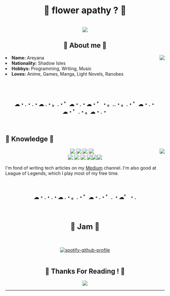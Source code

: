 <body>
<h1 align="center"> 🌻 flower apathy ? 🌻 </h1>
<br>
<div align="center">
<img src="https://i.imgur.com/xkcMu3I.jpg">
</div>
    <div>
        <h2 align="center"> 🌻 About me 🌻 </h2>
<img src="https://i.imgur.com/BThJs3M.jpg" align="right">
<li>
<b>Name:</b> Areyana</li>
<li>
<b>Nationality:</b> Shadow Isles
</li>
<li>
<b>Hobbys:</b> Programming, Writing, Music
</li>
 <li>
<b>Loves:</b> Anime, Games, Manga, Light Novels, Ranobes
</li>
               <br><br><br>
    <h3 align="center"> ☁・.・.・☁ .・。.・゜☁・.・☁・゜・。..・。.・゜☁・.・☁・゜.・。☁・.・</h3>
</div>
<br>
<div>
<h2 align="left">            📏 Knowledge 📏</h2>
<p>
<img src="https://i.imgur.com/sk7bA50.jpg" align="right">
</div>
<div>
<p align="center"> <img src="https://img.shields.io/badge/git%20-%23F05033.svg?&style=for-the-badge&logo=git&logoColor=white"/> <img src="https://img.shields.io/badge/Unity%20-%23000000.svg?&style=for-the-badge&logo=unity&logoColor=white"/> <img src="https://img.shields.io/badge/Python%20-%233776AB.svg?&style=for-the-badge&logo=python&logoColor=white"/> <img src="https://img.shields.io/badge/Kotlin%20-%230095D5.svg?&style=for-the-badge&logo=kotlin&logoColor=white"/><br>
    <img src="https://img.shields.io/badge/Java%20-%23007396.svg?&style=for-the-badge&logo=java&logoColor=white"/> <img src="https://img.shields.io/badge/Android%20-%233DDC84.svg?&style=for-the-badge&logo=android&logoColor=white"/> <img src="https://img.shields.io/badge/Lua%20-%232C2D72.svg?&style=for-the-badge&logo=lua&logoColor=white"/>
   <img src="https://img.shields.io/badge/Linux%20-%23FCC624.svg?&style=for-the-badge&logo=linux&logoColor=white"/><img src="https://img.shields.io/badge/Csharp%20-%23239120.svg?&style=for-the-badge&logo=c-sharp&logoColor=white"/><img src="https://img.shields.io/badge/Bash%20-%234EAA25.svg?&style=for-the-badge&logo=gnu-bash&logoColor=white"/>
  <br>
  <p>
  I'm fond of writing tech articles on my <span><a href="https://medium.com/@areyana">Medium</a></span> channel. I'm also good at League of Legends, which I play most of my free time.
  </p>
    <br>
    <h3 align="center">☁・.・.・☁ .・。.・゜☁・.・゜. ・☁゜・.</h3>
</p>
<br>
<div>
<h2 align="center" style="font-size: 24px">👑 Jam 👑</h2>
<br>
<div align="center"><p>
    
[![spotify-github-profile](https://spotify-github-profile.vercel.app/api/view?uid=n1tk87dc2jjslkfctx94lhfcl&cover_image=true&theme=default)](https://github.com/kittinan/spotify-github-profile)
<br>
<br>
</div>
<div>
<h2 align="center">🌻 Thanks For Reading ! 🌻</h2>
<div align="center">
<img src="https://i.imgur.com/EvZifeO.png">
</div>
<hr>
</div>
  </body>
